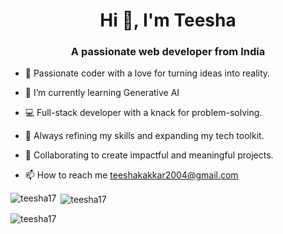 <h1 align="center">Hi 👋, I'm Teesha</h1>
<h3 align="center">A passionate web developer from India</h3>

- 🌟 Passionate coder with a love for turning ideas into reality.

- 🌱 I’m currently learning Generative AI

- 💻 Full-stack developer with a knack for problem-solving.

- 🔧 Always refining my skills and expanding my tech toolkit.

- 🤝 Collaborating to create impactful and meaningful projects.

- 📫 How to reach me teeshakakkar2004@gmail.com

<p align="left">
</p>

<p><img align="left" src="https://github-readme-stats.vercel.app/api/top-langs?username=teesha17&show_icons=true&locale=en&layout=compact" alt="teesha17" /></p>

<p>&nbsp;<img align="center" src="https://github-readme-stats.vercel.app/api?username=teesha17&show_icons=true&locale=en" alt="teesha17" /></p>

<p><img align="center" src="https://github-readme-streak-stats.herokuapp.com/?user=teesha17&" alt="teesha17" /></p>
